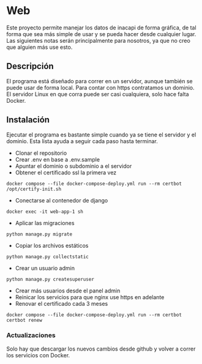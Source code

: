 # Web
Este proyecto permite manejar los datos de inacapi de forma gráfica, de tal
forma que sea más simple de usar y se pueda hacer desde cualquier lugar. Las
siguientes notas serán principalmente para nosotros, ya que no creo que alguien
más use esto.

## Descripción
El programa está diseñado para correr en un servidor, aunque también se puede
usar de forma local. Para contar con https contratamos un dominio. El servidor
Linux en que corra puede ser casi cualquiera, solo hace falta Docker.

## Instalación
Ejecutar el programa es bastante simple cuando ya se tiene el servidor y el
dominio. Esta lista ayuda a seguir cada paso hasta terminar.

- Clonar el repositorio
- Crear .env en base a .env.sample
- Apuntar el dominio o subdominio a el servidor
- Obtener el certificado ssl la primera vez
```
docker compose --file docker-compose-deploy.yml run --rm certbot /opt/certify-init.sh
```
- Conectarse al contenedor de django
```
docker exec -it web-app-1 sh
```
- Aplicar las migraciones
```
python manage.py migrate
```
- Copiar los archivos estáticos
```
python manage.py collectstatic
```
- Crear un usuario admin
```
python manage.py createsuperuser
```
- Crear más usuarios desde el panel admin
- Reinicar los servicios para que nginx use https en adelante
- Renovar el certificado cada 3 meses
```
docker compose --file docker-compose-deploy.yml run --rm certbot certbot renew
```

### Actualizaciones
Solo hay que descargar los nuevos cambios desde github y volver a correr los
servicios con Docker.
